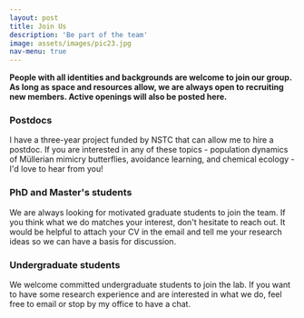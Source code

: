 ```yaml
---
layout: post
title: Join Us
description: 'Be part of the team'
image: assets/images/pic23.jpg
nav-menu: true
---
```

<b>People with all identities and backgrounds are welcome to join our group. As long as space and resources allow, we are always open to recruiting new members. Active openings will also be posted here.</b> 

<h3>Postdocs</h3>
I have a three-year project funded by NSTC that can allow me to hire a postdoc. If you are interested in any of these topics - population dynamics of Müllerian mimicry butterflies, avoidance learning, and chemical ecology - I'd love to hear from you! 

[comment]: # (switch to this when there's no funding for postdocs - I don't have funding for postdocs at the moment, but there are funding opportunities through NSTC and some other sources. Get in touch if you are interested in doing a postdoc with us, and we can figure out a plan together.)

<h3>PhD and Master's students</h3>
We are always looking for motivated graduate students to join the team. If you think what we do matches your interest, don't hesitate to reach out. It would be helpful to attach your CV in the email and tell me your research ideas so we can have a basis for discussion.

<h3>Undergraduate students</h3>
We welcome committed undergraduate students to join the lab. If you want to have some research experience and are interested in what we do, feel free to email or stop by my office to have a chat.  